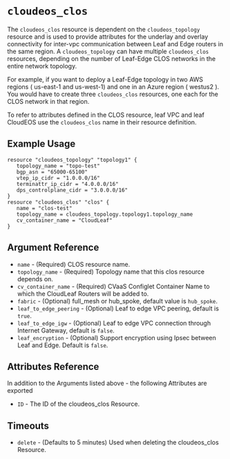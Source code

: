 # `cloudeos_clos`

The `cloudeos_clos` resource is dependent on the `cloudeos_topology` resource and is used to provide attributes
for the underlay and overlay connectivity for inter-vpc communication between Leaf and Edge routers in the same region.
A `cloudeos_topology` can have multiple `cloudeos_clos` resources, depending on the number of
Leaf-Edge CLOS networks in the entire network topology.

For example, if you want to deploy a Leaf-Edge topology in two AWS regions ( us-east-1 and us-west-1) and one in an Azure region
( westus2 ). You would have to create three `cloudeos_clos` resources, one each for the CLOS network in that region.

To refer to attributes defined in the CLOS resource, leaf VPC and leaf CloudEOS use
the `cloudeos_clos` name in their resource definition.

## Example Usage

```hcl
resource "cloudeos_topology" "topology1" {
   topology_name = "topo-test"
   bgp_asn = "65000-65100"
   vtep_ip_cidr = "1.0.0.0/16"
   terminattr_ip_cidr = "4.0.0.0/16"
   dps_controlplane_cidr = "3.0.0.0/16"
}
resource "cloudeos_clos" "clos" {
   name = "clos-test"
   topology_name = cloudeos_topology.topology1.topology_name
   cv_container_name = "CloudLeaf"
}
```

## Argument Reference

* `name` - (Required) CLOS resource name.
* `topology_name` - (Required) Topology name that this clos resource depends on.
* `cv_container_name` - (Required) CVaaS Configlet Container Name to which the CloudLeaf Routers will be added to.
* `fabric` - (Optional) full_mesh or hub_spoke, default value is `hub_spoke`.
* `leaf_to_edge_peering` - (Optional) Leaf to edge VPC peering, default is `true`.
* `leaf_to_edge_igw` - (Optional) Leaf to edge VPC connection through Internet Gateway, default is `false`.
* `leaf_encryption` - (Optional) Support encryption using Ipsec between Leaf and Edge. Default is `false`.

## Attributes Reference

In addition to the Arguments listed above - the following Attributes are exported

* `ID` - The ID of the cloudeos_clos Resource.

## Timeouts

* `delete` - (Defaults to 5 minutes) Used when deleting the cloudeos_clos Resource.